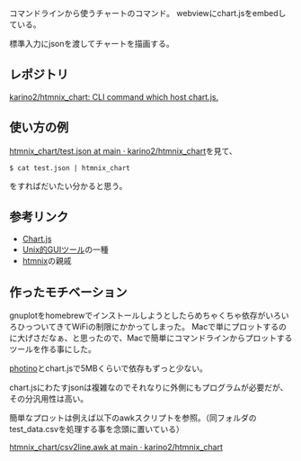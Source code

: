 コマンドラインから使うチャートのコマンド。
webviewにchart.jsをembedしている。

標準入力にjsonを渡してチャートを描画する。

## レポジトリ

[karino2/htmnix_chart: CLI command which host chart.js.](https://github.com/karino2/htmnix_chart)

## 使い方の例

[htmnix_chart/test.json at main · karino2/htmnix_chart](https://github.com/karino2/htmnix_chart/blob/main/test/test.json)を見て、

```
$ cat test.json | htmnix_chart
```

をすればだいたい分かると思う。

## 参考リンク

- [Chart.js](https://www.chartjs.org/docs/latest/)
- [Unix的GUIツール](Unix%E7%9A%84GUI%E3%83%84%E3%83%BC%E3%83%AB.md)の一種
- [htmnix](htmnix.md)の親戚

## 作ったモチベーション

gnuplotをhomebrewでインストールしようとしたらめちゃくちゃ依存がいろいろひっついてきてWiFiの制限にかかってしまった。
Macで単にプロットするのに大げさだなぁ、と思ったので、Macで簡単にコマンドラインからプロットするツールを作る事にした。

[photino](photino.md)とchart.jsで5MBくらいで依存もずっと少ない。

chart.jsにわたすjsonは複雑なのでそれなりに外側にもプログラムが必要だが、
その分汎用性は高い。

簡単なプロットは例えば以下のawkスクリプトを参照。（同フォルダのtest_data.csvを処理する事を念頭に置いている）

[htmnix_chart/csv2line.awk at main · karino2/htmnix_chart](https://github.com/karino2/htmnix_chart/blob/main/test/csv2line.awk)